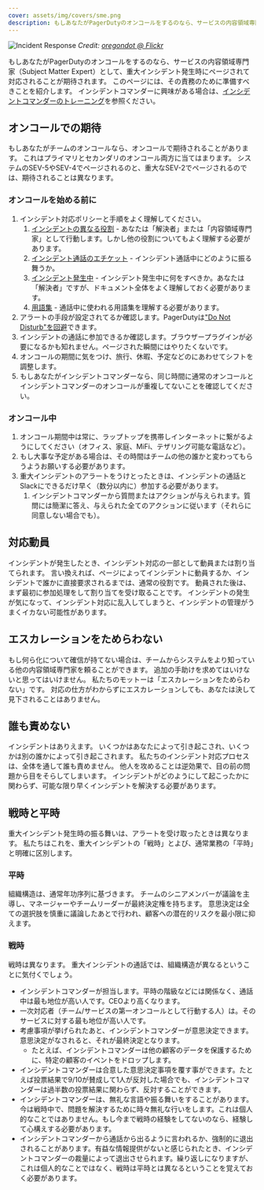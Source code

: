```yaml
---
cover: assets/img/covers/sme.png
description: もしあなたがPagerDutyのオンコールをするのなら、サービスの内容領域専門家（Subject Matter Expert）として、重大インシデント発生時にページされて対応されることが期待されます。このページには、その責務のために準備すべきことを紹介します。
---
```

![Incident Response](../assets/img/headers/incident_response.jpg)
*Credit: [oregondot @ Flickr](https://www.flickr.com/photos/oregondot/8743809853/in/album-72157633494644719/)*

もしあなたがPagerDutyのオンコールをするのなら、サービスの内容領域専門家（Subject Matter Expert）として、重大インシデント発生時にページされて対応されることが期待されます。
このページには、その責務のために準備すべきことを紹介します。
インシデントコマンダーに興味がある場合は、[インシデントコマンダーのトレーニング](/training/incident_commander.md)を参照ください。

## オンコールでの期待

もしあなたがチームのオンコールなら、オンコールで期待されることがあります。
これはプライマリとセカンダリのオンコール両方に当てはまります。
システムのSEV-5やSEV-4でページされるのと、重大なSEV-2でページされるのでは、期待されることは異なります。

### オンコールを始める前に

1. インシデント対応ポリシーと手順をよく理解してください。
    1. [インシデントの異なる役割](/before/different_roles.md) - あなたは「解決者」または「内容領域専門家」として行動します。しかし他の役割についてもよく理解する必要があります。
    1. [インシデント通話のエチケット](/before/call_etiquette.md) - インシデント通話中にどのように振る舞うか。
    1. [インシデント発生中](/during/during_an_incident.md) - インシデント発生中に何をすべきか。あなたは「解決者」ですが、ドキュメント全体をよく理解しておく必要があります。
    1. [用語集](/training/glossary.md) - 通話中に使われる用語集を理解する必要があります。
1. アラートの手段が設定されてるか確認します。PagerDutyは["Do Not Disturb"を回避](https://support.pagerduty.com/docs/notification-phone-numbers)できます。
1. インシデントの通話に参加できるか確認します。ブラウザープラグインが必要になるかも知れません。ページされた瞬間にはやりたくないです。
1. オンコールの期間に気をつけ、旅行、休暇、予定などのにあわせてシフトを調整します。
1. もしあなたがインシデントコマンダーなら、同じ時間に通常のオンコールとインシデントコマンダーのオンコールが重複してないことを確認してください。


### オンコール中

1. オンコール期間中は常に、ラップトップを携帯しインターネットに繋がるようにしてください（オフィス、家庭、MiFi、テザリング可能な電話など）。
1. もし大事な予定がある場合は、その時間はチームの他の誰かと変わってもらうようお願いする必要があります。
1. 重大インシデントのアラートをうけとったときは、インシデントの通話とSlackにできるだけ早く（数分以内に）参加する必要があります。
    1. インシデントコマンダーから質問またはアクションが与えられます。質問には簡潔に答え、与えられた全てのアクションに従います（それらに同意しない場合でも）。

## 対応動員

インシデントが発生したとき、インシデント対応の一部として動員または割り当てられます。
言い換えれば、ページによってインシデントに動員するか、インシデントで誰かに直接要求されるまでは、通常の役割です。
動員された後は、まず最初に参加処理をして割り当てを受け取ることです。
インシデントの発生が気になって、インシデント対応に乱入してしまうと、インシデントの管理がうまくイカない可能性があります。

## エスカレーションをためらわない

もし何ら化について確信が持てない場合は、チームからシステムをより知っている他の内容領域専門家を頼ることができます。
追加の手助けを求めてはいけないと思ってはいけません。
私たちのモットーは「エスカレーションをためらわない」です。
対応の仕方がわからずにエスカレーションしても、あなたは決して見下されることはありません。

## 誰も責めない

インシデントはありえます。
いくつかはあなたによって引き起こされ、いくつかは別の誰かによって引き起こされます。
私たちのインシデント対応プロセスは、全体を通して誰も責めません。
他人を攻めることは逆効果で、目の前の問題から目をそらしてしまいます。
インシデントがどのようにして起こったかに関わらず、可能な限り早くインシデントを解決する必要があります。

## 戦時と平時

重大インシデント発生時の振る舞いは、アラートを受け取ったときは異なります。
私たちはこれを、重大インシデントの「戦時」とよび、通常業務の「平時」と明確に区別します。

### 平時

組織構造は、通常年功序列に基づきます。
チームのシニアメンバーが議論を主導し、マネージャーやチームリーダーが最終決定権を持ちます。
意思決定は全ての選択肢を慎重に議論したあとで行われ、顧客への潜在的リスクを最小限に抑えます。

### 戦時

戦時は異なります。
重大インシデントの通話では、組織構造が異なるということに気付くでしょう。

* インシデントコマンダーが担当します。平時の階級などには関係なく、通話中は最も地位が高い人です。CEOより高くなります。
* 一次対応者（チーム/サービスの第一オンコールとして行動する人）は。そのサービスに対する最も地位が高い人です。
* 考慮事項が挙げられたあと、インシデントコマンダーが意思決定できます。意思決定がなされると、それが最終決定となります。
    * たとえば、インシデントコマンダーは他の顧客のデータを保護するために、特定の顧客のイベントをドロップします。
* インシデントコマンダーは合意した意思決定事項を覆す事ができます。たとえば投票結果で9/10が賛成して1人が反対した場合でも、インシデントコマンダーは過半数の投票結果に関わらず、反対することができます。
* インシデントコマンダーは、無礼な言語や振る舞いをすることがあります。今は戦時中で、問題を解決するために時々無礼な行いをします。これは個人的なことではありません。もし今まで戦時の経験をしてないのなら、経験して心構えする必要があります。
* インシデントコマンダーから通話から出るように言われるか、強制的に退出されることがあります。有益な情報提供がないと感じられたとき、インシデントコマンダーの裁量によって退出させられます。繰り返しになりますが、これは個人的なことではなく、戦時は平時とは異なるということを覚えておく必要があります。

